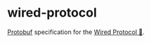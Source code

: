# wired-protocol

[Protobuf](https://protobuf.dev/) specification for the [Wired Protocol 🔌](https://github.com/unavi-xyz/wired-protocol).
